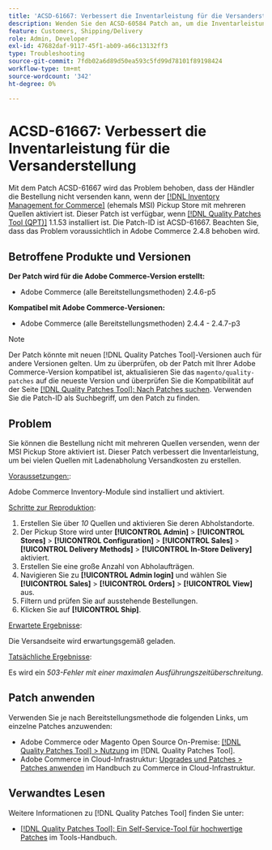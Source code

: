 ```yaml
---
title: 'ACSD-61667: Verbessert die Inventarleistung für die Versanderstellung'
description: Wenden Sie den ACSD-60584 Patch an, um die Inventarleistung für die Versanderstellung zu verbessern, falls viele Quellen mit Abholung im Geschäft vorhanden sind.
feature: Customers, Shipping/Delivery
role: Admin, Developer
exl-id: 47682daf-9117-45f1-ab09-a66c13132ff3
type: Troubleshooting
source-git-commit: 7fdb02a6d89d50ea593c5fd99d78101f89198424
workflow-type: tm+mt
source-wordcount: '342'
ht-degree: 0%

---
```


# ACSD-61667: Verbessert die Inventarleistung für die Versanderstellung

Mit dem Patch ACSD-61667 wird das Problem behoben, dass der Händler die Bestellung nicht versenden kann, wenn der [[!DNL Inventory Management for Commerce]](https://experienceleague.adobe.com/en/docs/commerce-admin/inventory/introduction) (ehemals MSI) Pickup Store mit mehreren Quellen aktiviert ist. Dieser Patch ist verfügbar, wenn [[!DNL Quality Patches Tool (QPT)]](/help/tools/quality-patches-tool/quality-patches-tool-to-self-serve-quality-patches.md) 1.1.53 installiert ist. Die Patch-ID ist ACSD-61667. Beachten Sie, dass das Problem voraussichtlich in Adobe Commerce 2.4.8 behoben wird.

## Betroffene Produkte und Versionen

**Der Patch wird für die Adobe Commerce-Version erstellt:**

* Adobe Commerce (alle Bereitstellungsmethoden) 2.4.6-p5

**Kompatibel mit Adobe Commerce-Versionen:**

* Adobe Commerce (alle Bereitstellungsmethoden) 2.4.4 - 2.4.7-p3

>[!NOTE]
>
>Der Patch könnte mit neuen [!DNL Quality Patches Tool]-Versionen auch für andere Versionen gelten. Um zu überprüfen, ob der Patch mit Ihrer Adobe Commerce-Version kompatibel ist, aktualisieren Sie das `magento/quality-patches` auf die neueste Version und überprüfen Sie die Kompatibilität auf der Seite [[!DNL Quality Patches Tool]: Nach Patches suchen](https://experienceleague.adobe.com/tools/commerce-quality-patches/index.html). Verwenden Sie die Patch-ID als Suchbegriff, um den Patch zu finden.

## Problem

Sie können die Bestellung nicht mit mehreren Quellen versenden, wenn der MSI Pickup Store aktiviert ist. Dieser Patch verbessert die Inventarleistung, um bei vielen Quellen mit Ladenabholung Versandkosten zu erstellen.

<u>Voraussetzungen:</u>:

Adobe Commerce Inventory-Module sind installiert und aktiviert.

<u>Schritte zur Reproduktion</u>:

1. Erstellen Sie über *10* Quellen und aktivieren Sie deren Abholstandorte.
1. Der Pickup Store wird unter **[!UICONTROL Admin]** > **[!UICONTROL Stores]** > **[!UICONTROL Configuration]** > **[!UICONTROL Sales]** > **[!UICONTROL Delivery Methods]** > **[!UICONTROL In-Store Delivery]** aktiviert.
1. Erstellen Sie eine große Anzahl von Abholaufträgen.
1. Navigieren Sie zu **[!UICONTROL Admin login]** und wählen Sie **[!UICONTROL Sales]** > **[!UICONTROL Orders]** > **[!UICONTROL View]** aus.
1. Filtern und prüfen Sie auf ausstehende Bestellungen.
1. Klicken Sie auf **[!UICONTROL Ship]**.

<u>Erwartete Ergebnisse</u>:

Die Versandseite wird erwartungsgemäß geladen.

<u>Tatsächliche Ergebnisse</u>:

Es wird ein *503-Fehler mit einer maximalen Ausführungszeitüberschreitung*.

## Patch anwenden

Verwenden Sie je nach Bereitstellungsmethode die folgenden Links, um einzelne Patches anzuwenden:

* Adobe Commerce oder Magento Open Source On-Premise: [[!DNL Quality Patches Tool] > Nutzung](/help/tools/quality-patches-tool/usage.md) im [!DNL Quality Patches Tool].
* Adobe Commerce in Cloud-Infrastruktur: [Upgrades und Patches > Patches anwenden](https://experienceleague.adobe.com/docs/commerce-cloud-service/user-guide/develop/upgrade/apply-patches.html) im Handbuch zu Commerce in Cloud-Infrastruktur.

## Verwandtes Lesen

Weitere Informationen zu [!DNL Quality Patches Tool] finden Sie unter:

* [[!DNL Quality Patches Tool]: Ein Self-Service-Tool für hochwertige Patches](/help/tools/quality-patches-tool/quality-patches-tool-to-self-serve-quality-patches.md) im Tools-Handbuch.
